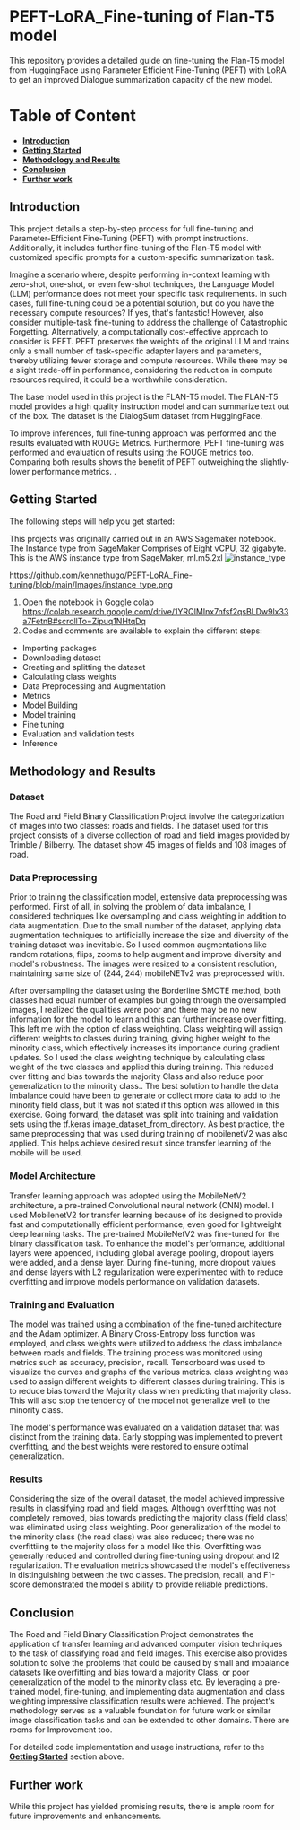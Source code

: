 # PEFT-LoRA_Fine-tuning of Flan-T5 model
This repository provides a detailed guide on fine-tuning the Flan-T5 model from HuggingFace using Parameter Efficient Fine-Tuning (PEFT) with LoRA to get an improved Dialogue summarization capacity of the new model. 

# Table of Content
* [**Introduction**](##Introduction)
* [**Getting Started**](##Getting-Started)
* [**Methodology and Results**](##Methodology-and-Results)
* [**Conclusion** ](##Conclusion)
* [**Further work** ](##Further-work)

## Introduction
This project details a step-by-step process for full fine-tuning and Parameter-Efficient Fine-Tuning (PEFT) with prompt instructions. Additionally, it includes further fine-tuning of the Flan-T5 model with customized specific prompts for a custom-specific summarization task.

Imagine a scenario where, despite performing in-context learning with zero-shot, one-shot, or even few-shot techniques, the Language Model (LLM) performance does not meet your specific task requirements. In such cases, full fine-tuning could be a potential solution, but do you have the necessary compute resources? If yes, that's fantastic! However, also consider multiple-task fine-tuning to address the challenge of Catastrophic Forgetting. Alternatively, a computationally cost-effective approach to consider is PEFT. PEFT preserves the weights of the original LLM and trains only a small number of task-specific adapter layers and parameters, thereby utilizing fewer storage and compute resources. While there may be a slight trade-off in performance, considering the reduction in compute resources required, it could be a worthwhile consideration.

The base model used in this project is the FLAN-T5 model. The FLAN-T5 model provides a high quality instruction model and can summarize text out of the box. The dataset is the DialogSum dataset from HuggingFace.

To improve inferences, full fine-tuning approach was performed and the results evaluated with ROUGE Metrics. Furthermore, PEFT fine-tuning was performed and evaluation of results using the ROUGE metrics too. Comparing both results shows the benefit of PEFT outweighing the slightly-lower performance metrics.  .

## Getting Started
The following steps will help you get started:

This projects was originally carried out in an AWS Sagemaker notebook. The Instance type from SageMaker Comprises of Eight vCPU, 32 gigabyte. This is the AWS instance type from SageMaker, ml.m5.2xl
![instance_type](https://github.com/kennethugo/PEFT-LoRA_Fine-tuning/assets/50516854/ca0fa9b2-54ec-4737-a8a7-35c1e17bcceb)

https://github.com/kennethugo/PEFT-LoRA_Fine-tuning/blob/main/Images/instance_type.png


1. Open the notebook in Goggle colab
https://colab.research.google.com/drive/1YRQlMInx7nfsf2qsBLDw9lx33a7FetnB#scrollTo=Zipuq1NHtqDq
3. Codes and comments are available to explain the different steps:

* Importing packages
* Downloading dataset
* Creating and splitting the dataset 
* Calculating class weights
* Data Preprocessing and Augmentation 
* Metrics
* Model Building
* Model training
* Fine tuning
* Evaluation and validation tests
* Inference

## Methodology and Results
### Dataset

The Road and Field Binary Classification Project involve the categorization of images into two classes: roads and fields. The dataset used for this project consists of a diverse collection of road and field images provided by Trimble / Bilberry. The dataset show 45 images of fields and 108 images of road. 

### Data Preprocessing

Prior to training the classification model, extensive data preprocessing was performed. First of all, in solving the problem of data imbalance, I considered techniques like oversampling and class weighting in addition to data augmentation. Due to the small number of the dataset, applying data augmentation techniques to artificially increase the size and diversity of the training dataset was inevitable. So I used common augmentations like random rotations, flips, zooms to help augment and improve diversity and model's robustness. The images were resized to a consistent resolution, maintaining same size of (244, 244) mobileNETv2 was preprocessed with. 

After oversampling the dataset using the Borderline SMOTE method, both classes had equal number of examples but going through the oversampled images, I realized the qualities were poor and there may be no new information for the model to learn and this can further increase over fitting. This left me with the option of class weighting. Class weighting will assign different weights to classes during training, giving higher weight to the minority class, which effectively increases its importance during gradient updates. So I used the class weighting technique by calculating class weight of the two classes and applied this during training. This reduced over fitting and bias towards the majority Class and also reduce poor generalization to the minority class.. The best solution to handle the data imbalance could have been to generate or collect more data to add to the minority field class, but It was not stated if this option was allowed in this exercise. 
Going forward, the dataset was split into training and validation sets using the tf.keras image_dataset_from_directory. As best practice, the same preprocessing that was used during training of mobilenetV2 was also applied.  This helps achieve desired result since transfer learning of the mobile will be used.


### Model Architecture

Transfer learning approach was adopted using the MobileNetV2 architecture, a pre-trained Convolutional neural network (CNN) model. I used MobilenetV2 for transfer learning because of its designed to provide fast and computationally efficient performance, even good for lightweight deep learning tasks. The pre-trained MobileNetV2 was fine-tuned for the binary classification task. To enhance the model's performance, additional layers were appended, including global average pooling, dropout layers were added, and a dense layer. During fine-tuning, more dropout values and dense layers with L2 regularization were experimented with to reduce overfitting and improve models performance on validation datasets.

### Training and Evaluation

The model was trained using a combination of the fine-tuned architecture and the Adam optimizer. A Binary Cross-Entropy loss function was employed, and class weights were utilized to address the class imbalance between roads and fields. The training process was monitored using metrics such as accuracy, precision, recall. Tensorboard was used to visualize the curves and graphs of the various metrics. class weighting was used to assign different weights to different classes during training.  This is to reduce bias toward the Majority class when predicting that majority class. This will also stop the tendency of the model not generalize well to the minority class.

The model's performance was evaluated on a validation dataset that was distinct from the training data. Early stopping was implemented to prevent overfitting, and the best weights were restored to ensure optimal generalization.

### Results

Considering the size of the overall dataset, the model achieved impressive results in classifying road and field images. Although overfitting was not completely removed, bias towards predicting the majority class (field class) was eliminated using class weighting. Poor generalization of the model to the minority class (the road class) was also reduced; there was no overfittiing to the majority class for a model like this.  Overfitting was generally reduced and controlled during fine-tuning using dropout and l2 regularization. The evaluation metrics showcased the model's effectiveness in distinguishing between the two classes. The precision, recall, and F1-score demonstrated the model's ability to provide reliable predictions.



## Conclusion

The Road and Field Binary Classification Project demonstrates the application of transfer learning and advanced computer vision techniques to the task of classifying road and field images. This exercise also provides solution to solve the problems that could be caused by small and imbalance datasets like overfitting and bias toward a majority Class, or poor generalization of the model to the minority class etc. By leveraging a pre-trained model, fine-tuning, and implementing data augmentation and class weighting impressive classification results were achieved. The project's methodology serves as a valuable foundation for future work or similar image classification tasks and can be extended to other domains. There are rooms for Improvement too.

For detailed code implementation and usage instructions, refer to the [**Getting Started**](##Getting-Started) section above.


## Further work
While this project has yielded promising results, there is ample room for future improvements and enhancements.


